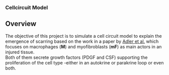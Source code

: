 ### Cellcircuit Model
## Overview
The objective of this project is to simulate a cell circuit model to explain the emergence of scarring based on the work in a paper by [Adler et al.](https://www.cell.com/iscience/pdf/S2589-0042(20)30024-9.pdf) which focuses on macrophages (**M**) and myofibroblasts (**mF**) as main actors in an injured tissue.  
Both of them secrete growth factors (PDGF and CSF) supporting the proliferation of the cell type -either in an autokrine or parakrine loop or even both.